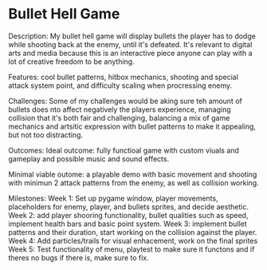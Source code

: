 # Bullet Hell Game

Description: My bullet hell game will display bullets the player has to dodge while shooting back at the enemy, until it's defeated. It's relevant to digital arts and media because this is an interactive piece anyone can play with a lot of creative freedom to be anything.

Features: cool bullet patterns, hitbox mechanics, shooting and special attack system point, and difficulty scaling when procressing enemy.

Challenges: Some of my challenges would be aking sure teh amount of bullets does nto affect negatively the players experience, managing collision that it's both fair and challenging, balancing a mix of game mechanics and artsitic expression with bullet patterns to make it appealing, but not too distracting.

Outcomes:
Ideal outcome: fully functioal game with custom viuals and gameplay and possible music and sound effects.

Minimal viable outome: a playable demo with basic movement and shooting with minimun 2 attack patterns from the enemy, as well as collision working.

Milestones:
Week 1: Set up pygame window, player movements, placeholders for enemy, player, and bullets sprites, and decide aesthetic.
Week 2: add player shooring functionality, bullet qualities such as speed, implement health bars and basic point system.
Week 3: implement bullet patterns and their duration, start working on the collision against the player.
Week 4: Add particles/trails for visual enhacement, work on the final sprites
Week 5: Test functionality of menu, playtest to make sure it functons and if theres no bugs if there is, make sure to fix.

